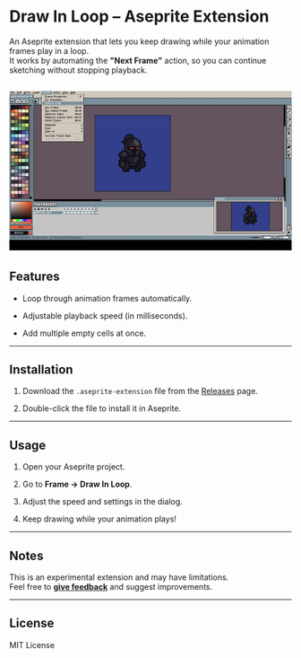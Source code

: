 
# Draw In Loop – Aseprite Extension

An Aseprite extension that lets you keep drawing while your animation frames play in a loop.  
It works by automating the **"Next Frame"** action, so you can continue sketching without stopping playback.

![alt text](https://github.com/ragil000/draw-in-loop/blob/main/doc/draw-in-loop-demo.gif?raw=true)
----------

## Features

-   Loop through animation frames automatically.
    
-   Adjustable playback speed (in milliseconds).
    
-   Add multiple empty cells at once.
    

----------

## Installation

1.  Download the `.aseprite-extension` file from the [Releases](https://github.com/ragil000/draw-in-loop/releases/tag/1.0) page.
    
2.  Double-click the file to install it in Aseprite.
    

----------

## Usage

1.  Open your Aseprite project.
    
2.  Go to **Frame -> Draw In Loop**.
    
3.  Adjust the speed and settings in the dialog.
    
4.  Keep drawing while your animation plays!
    

----------

## Notes

This is an experimental extension and may have limitations.  
Feel free to **[give feedback](https://ragil000.itch.io/draw-in-loop/rate)** and suggest improvements.

----------

## License

MIT License